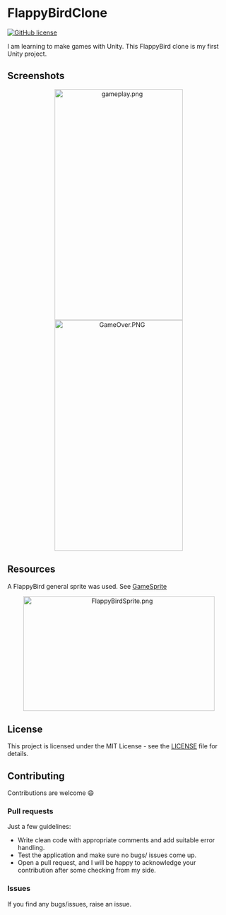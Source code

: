 # FlappyBirdClone
[![GitHub license](https://img.shields.io/github/license/AlexandreLadriere/FlappyBirdClone.svg)](https://github.com/AlexandreLadriere/FlappyBirdClone/blob/master/LICENSE)

I am learning to make games with Unity. 
This FlappyBird clone is my first Unity project.

## Screenshots
<div align="center">
<img alt="gameplay.png" src="screenshots/gameplay.png" width="290" height="523" /> 
<img alt="GameOver.PNG" src="screenshots/GameOver.PNG" width="290" height="523" /> 
</div>

## Resources
A FlappyBird general sprite was used. See [GameSprite]
<div align="center">
<img alt="FlappyBirdSprite.png" src="Assets/Sprites/Flappy Bird Sprites.png" width="433" height="260" /> 
</div>

## License
This project is licensed under the MIT License - see the [LICENSE] file for details.

## Contributing
Contributions are welcome :smile:

### Pull requests
Just a few guidelines:
-   Write clean code with appropriate comments and add suitable error handling.
-   Test the application and make sure no bugs/ issues come up.
-   Open a pull request, and I will be happy to acknowledge your contribution after some checking from my side.

### Issues
If you find any bugs/issues, raise an issue.

  [LICENSE]: <LICENSE>
  [GameSprite]: <Assets/Sprites/Flappy Bird Sprites.png>